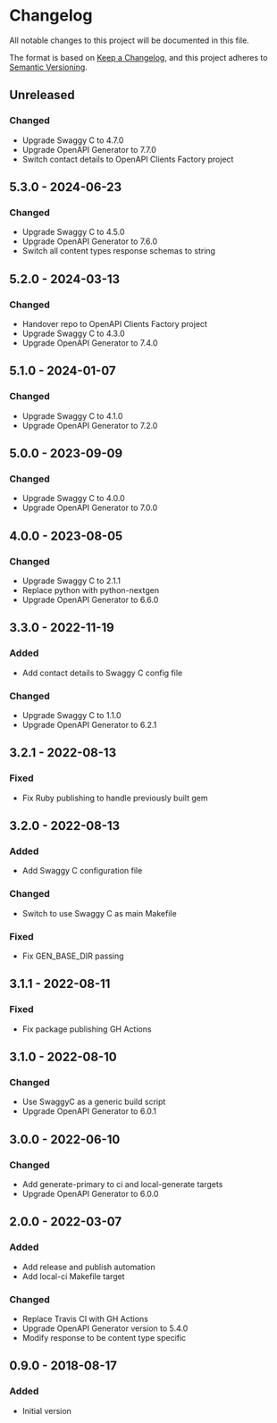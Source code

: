 # Changelog

All notable changes to this project will be documented in this file.

The format is based on [Keep a Changelog](https://keepachangelog.com/en/1.0.0/),
and this project adheres to [Semantic Versioning](https://semver.org/spec/v2.0.0.html).

## Unreleased

### Changed
- Upgrade Swaggy C to 4.7.0
- Upgrade OpenAPI Generator to 7.7.0
- Switch contact details to OpenAPI Clients Factory project

## 5.3.0 - 2024-06-23
### Changed
- Upgrade Swaggy C to 4.5.0
- Upgrade OpenAPI Generator to 7.6.0
- Switch all content types response schemas to string

## 5.2.0 - 2024-03-13
### Changed
- Handover repo to OpenAPI Clients Factory project
- Upgrade Swaggy C to 4.3.0
- Upgrade OpenAPI Generator to 7.4.0

## 5.1.0 - 2024-01-07
### Changed
- Upgrade Swaggy C to 4.1.0
- Upgrade OpenAPI Generator to 7.2.0

## 5.0.0 - 2023-09-09
### Changed
- Upgrade Swaggy C to 4.0.0
- Upgrade OpenAPI Generator to 7.0.0

## 4.0.0 - 2023-08-05
### Changed
- Upgrade Swaggy C to 2.1.1
- Replace python with python-nextgen
- Upgrade OpenAPI Generator to 6.6.0

## 3.3.0 - 2022-11-19
### Added
- Add contact details to Swaggy C config file

### Changed
- Upgrade Swaggy C to 1.1.0
- Upgrade OpenAPI Generator to 6.2.1

## 3.2.1 - 2022-08-13
### Fixed
- Fix Ruby publishing to handle previously built gem

## 3.2.0 - 2022-08-13
### Added
- Add Swaggy C configuration file

### Changed
- Switch to use Swaggy C as main Makefile

### Fixed
- Fix GEN_BASE_DIR passing

## 3.1.1 - 2022-08-11
### Fixed
- Fix package publishing GH Actions

## 3.1.0 - 2022-08-10
### Changed
- Use SwaggyC as a generic build script
- Upgrade OpenAPI Generator to 6.0.1

## 3.0.0 - 2022-06-10
### Changed
- Add generate-primary to ci and local-generate targets
- Upgrade OpenAPI Generator to 6.0.0

## 2.0.0 - 2022-03-07
### Added
- Add release and publish automation
- Add local-ci Makefile target

### Changed
- Replace Travis CI with GH Actions
- Upgrade OpenAPI Generator version to 5.4.0
- Modify response to be content type specific

## 0.9.0 - 2018-08-17
### Added
- Initial version

